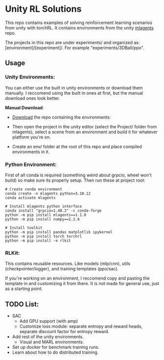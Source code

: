 # Unity RL Solutions
This repo contains examples of solving reinforcement learning scenarios from unity with torchRL. 
It contains environments from the unity [mlagents](https://github.com/Unity-Technologies/ml-agents) repo.

The projects in this repo are under experiments/ and organized as: [environment]/[experiment]/. 
For example "experiments/3DBall/ppo".

## **Usage**

### **Unity Environments**:
You can either use the built in unity environments or download them manually. I reccomend using the built in ones at first, but the manual download ones look better.

**Manual Download**:
-  [Download](https://docs.unity3d.com/Packages/com.unity.ml-agents@4.0/manual/Installation.html) the repo containing the environments:

- Then open the project in the unity editor (select the Project/ folder from mlagents), select a scene from an environment and build it for whatever platform you're on.
- Create an env/ folder at the root of this repo and place compiled environments in it.

### **Python Environment**:

First of all conda is required (something weird about grpcio, wheel won't build) so make sure its properly setup. Then run these at project root:

```
# Create conda environment
conda create -n mlagents python=3.10.12
conda activate mlagents

# Install mlagents python interface
conda install "grpcio=1.48.2" -c conda-forge
python -m pip install mlagents==1.1.0
python -m pip install numpy==2.2.6

# Install toolkit
python -m pip install pandas matplotlib ipykernel
python -m pip install torch torchrl 
python -m pip install -e rlkit
```

### **RLKit:**
This contains reusable resources. Like models (mlp/cnn), utils (checkpointer/logger), and training templates (ppo/sac).

If you're working on an environment, I reccomend copy and pasting the template in and customizing it from there. It is not made for general use, just as a starting point. 

## **TODO List:**
- SAC
    - Add GPU support (with amp)
    - Customize loss module: separate entropy and reward heads, separate discount factor for entropy reward.
- Add rest of the unity environments.
    - Visual and MARL environments.
- Set up docker for benchmark training runs.
- Learn about how to do distributed training.
